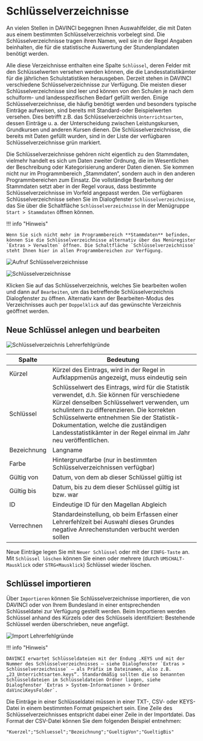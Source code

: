# Schlüsselverzeichnisse

An vielen Stellen in DAVINCI begegnen Ihnen Auswahlfelder, die mit Daten aus einem bestimmten Schlüsselverzeichnis vorbelegt sind. Die Schlüsselverzeichnisse tragen ihren Namen, weil sie in der Regel Angaben beinhalten, die für die statistische Auswertung der Stundenplandaten benötigt werden.

Alle diese Verzeichnisse enthalten eine Spalte `Schlüssel`, deren Felder mit den Schlüsselwerten versehen werden können, die die Landesstatistikämter für die jährlichen Schulstatistiken herausgeben. Derzeit stehen in DAVINCI verschiedene Schlüsselverzeichnisse zur Verfügung. Die meisten dieser Schlüsselverzeichnisse sind leer und können von den Schulen je nach dem schulform- und landesspezifischen Bedarf gefüllt werden. Einige Schlüsselverzeichnisse, die häufig benötigt werden und besonders typische Einträge aufweisen, sind bereits mit Standard-oder Beispielwerten versehen. Dies betrifft z.B. das Schlüsselverzeichnis `Unterrichtsarten`, dessen Einträge u. a. der Unterscheidung zwischen Leistungskursen, Grundkursen und anderen Kursen dienen. Die Schlüsselverzeichnisse, die bereits mit Daten gefüllt wurden, sind in der Liste der verfügbaren
Schlüsselverzeichnisse grün markiert.

Die Schlüsselverzeichnisse gehören nicht eigentlich zu den Stammdaten, vielmehr handelt es sich um Daten zweiter Ordnung, die im Wesentlichen der Beschreibung oder Kategorisierung anderer Daten dienen. Sie kommen nicht nur im Programmbereich „Stammdaten“, sondern auch in den anderen Programmbereichen zum Einsatz. Die vollständige Bearbeitung der Stammdaten setzt aber in der Regel voraus, dass bestimmte Schlüsselverzeichnisse im Vorfeld angepasst werden.
Die verfügbaren Schlüsselverzeichnisse sehen Sie im Dialogfenster ``Schlüsselverzeichnisse``, das Sie über die Schaltfläche `Schlüsselverzeichnisse` in der Menügruppe `Start > Stammdaten` öffnen können.

!!! info "Hinweis"

    Wenn Sie sich nicht mehr im Programmbereich **Stammdaten** befinden, können Sie die Schlüsselverzeichnisse alternativ über das Menüregister `Extras > Verwalten` öffnen. Die Schaltfläche `Schlüsselverzeichnisse` steht Ihnen hier in allen Programmbereichen zur Verfügung. 

![Aufruf Schlüsselverzeichnisse](/assets/images/Aufruf.Schlüsselverzeichnisse.png)

![Schlüsselverzeichnisse](/assets/images/Schlüsselverzeichnisse.png)

Klicken Sie auf das Schlüsselverzeichnis, welches Sie bearbeiten wollen und dann auf `Bearbeiten`, um das betreffende Schlüsselverzeichnis Dialogfenster zu öffnen. Alternativ kann der Bearbeiten-Modus des Verzeichnisses auch per ``Doppelklick`` auf das gewünschte Verzeichnis geöffnet werden.

## Neue Schlüssel anlegen und bearbeiten

![Schlüsselverzeichnis Lehrerfehlgründe](/assets/images/Lehrerfehlgruende01.png)

Spalte | Bedeutung
-|-
Kürzel |Kürzel des Eintrags, wird in der Regel in Aufklappmenüs angezeigt, muss eindeutig sein
Schlüssel |Schlüsselwert des Eintrags, wird für die Statistik verwendet, d.h. Sie können für verschiedene Kürzel denselben Schlüsselwert verwenden, um schulintern zu differenzieren. Die korrekten Schlüsselwerte entnehmen Sie der Statistik-Dokumentation, welche die zuständigen Landesstatistikämter in der Regel einmal im Jahr neu veröffentlichen.
Bezeichnung | Langname
Farbe |Hintergrundfarbe (nur in bestimmten Schlüsselverzeichnissen verfügbar)
Gültig von |Datum, von dem ab dieser Schlüssel gültig ist
Gültig bis |Datum, bis zu dem dieser Schlüssel gültig ist bzw. war
ID |Eindeutige ID für den Magellan Abgleich
Verrechnen |Standardeinstellung, ob beim Erfassen einer Lehrerfehlzeit bei Auswahl dieses Grundes negative Anrechenstunden verbucht werden sollen

Neue Einträge legen Sie mit `Neuer Schlüssel` oder mit der `EINFG-Taste` an. Mit `Schlüssel löschen` können Sie einen oder mehrere (durch ``UMSCHALT-Mausklick`` oder ``STRG+Mausklick``) Schlüssel wieder löschen.

## Schlüssel importieren

Über ``Importieren`` können Sie Schlüsselverzeichnisse importieren, die von DAVINCI oder von Ihrem Bundesland in einer entsprechenden Schlüsseldatei zur Verfügung gestellt werden. Beim Importieren werden Schlüssel anhand des Kürzels oder des Schlüssels identifiziert: Bestehende Schlüssel werden überschrieben, neue angefügt.

![Import Lehrerfehlgründe](/assets/images/Lehrerfehlgruende.Import01.png)

!!! info "Hinweis"

    DAVINCI erwartet Schlüsseldateien mit der Endung .KEYS und mit der Nummer des Schlüsselverzeichnisses – siehe Dialogfenster `Extras > Schlüsselverzeichnisse` – als Präfix im Dateinamen, also z.B. „23_Unterrichtsarten.keys“. Standardmäßig sollten die so benannten Schlüsseldateien im Schlüsseldateien Ordner liegen, siehe Dialogfenster `Extras > System-Informationen > Ordner daVinciKeysFolder`.

Die Einträge in einer Schlüsseldatei müssen in einer TXT-, CSV- oder KEYS-Datei in einem bestimmten Format gespeichert sein. Eine Zeile des Schlüsselverzeichnisses entspricht dabei einer Zeile in der Importdatei. Das Format der CSV-Datei können Sie dem folgenden Beispiel entnehmen:

```
"Kuerzel";"Schluessel";"Bezeichnung";"GueltigVon";"GueltigBis"
```
